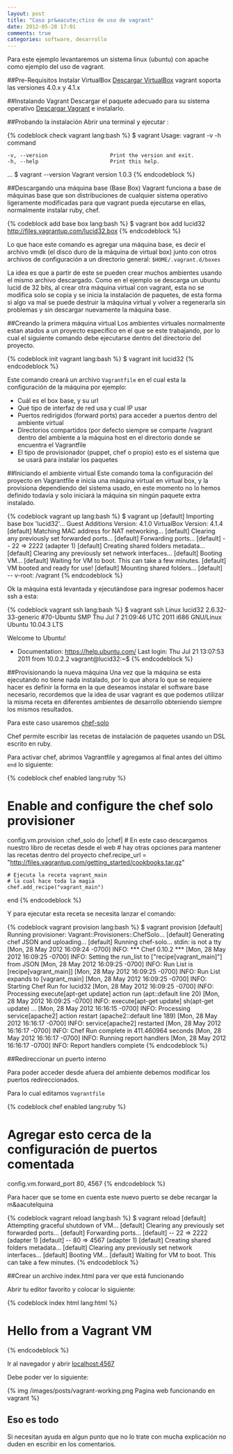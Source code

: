 ```yaml
---
layout: post
title: "Caso pr&aacute;ctico de uso de vagrant"
date: 2012-05-28 17:01
comments: true
categories: software, desarrollo
---
```

Para este ejemplo levantaremos un sistema linux (ubuntu) 
con apache como ejemplo del uso de vagrant.

##Pre-Requisitos
Instalar VirtualBox [Descargar VirtualBox](http://www.virtualbox.org/wiki/Downloads)
vagrant soporta las versiones 4.0.x y 4.1.x

##Instalando Vagrant
Descargar el paquete adecuado para su sistema operativo [Descargar Vagrant](http://downloads.vagrantup.com/tags/v1.0.3)
e instalarlo.

##Probando la instalaci&oacute;n
Abrir una terminal y ejecutar :

{% codeblock check vagrant lang:bash %}
$ vagrant
Usage: vagrant -v -h command <args>

    -v, --version                    Print the version and exit.
    -h, --help                       Print this help.
  ...
$ vagrant --version
Vagrant version 1.0.3
{% endcodeblock %}


##Descargando una m&aacute;quina base (Base Box)
Vagrant funciona a base de m&aacute;quinas base que son
distribuciones de cualquier sistema operativo ligeramente
modificadas para que vagrant pueda ejecutarse en ellas,
normalmente instalar ruby, chef.

{% codeblock add base box lang:bash %}
$ vagrant box add lucid32 http://files.vagrantup.com/lucid32.box
{% endcodeblock %}

Lo que hace este comando es agregar una m&aacute;quina base, es decir
el archivo vmdk (el disco duro de la m&aacute;quina de virtual box)
junto con otros archivos de configuraci&oacute;n a un directorio
general: ``$HOME/.vagrant.d/boxes``

La idea es que a partir de este se pueden crear muchos ambientes
usando el mismo archivo descargado. Como en el ejemplo se descarga
un ubuntu lucid de 32 bits, al crear otra m&aacute;quina virtual
con vagrant, esta no se modifica solo se copia y se inicia la
instalaci&oacute;n de paquetes, de esta forma si algo va mal se puede
destruir la m&aacute;quina virtual y volver a regenerarla sin 
problemas y sin descargar nuevamente la m&aacute;quina base.

##Creando la primera m&aacute;quina virtual
Los ambientes virtuales normalmente estan atados a un proyecto 
espec&iacute;fico en el que se este trabajando, por lo cual el siguiente
comando debe ejecutarse dentro del directorio del proyecto.

{% codeblock init vagrant lang:bash %}
$ vagrant init lucid32
{% endcodeblock %}

Este comando crear&aacute; un archivo ``Vagrantfile`` en el cual
esta la configuraci&oacute;n de la m&aacute;quina por ejemplo:

* Cu&aacute;l es el box base, y su url
* Qu&eacute; tipo de interfaz de red usa y cual IP usar
* Puertos redirigidos (forward ports) para acceder a puertos dentro del ambiente virtual
* Directorios compartidos (por defecto siempre se comparte /vagrant dentro del ambiente a la m&aacute;quina host en el directorio
donde se encuentra el Vagrantfile
* El tipo de provisionador (puppet, chef o propio) esto es el 
sistema que se usar&aacute; para instalar los paquetes

##Iniciando el ambiente virtual
Este comando toma la configuraci&oacute;n del proyecto en Vagrantfile
e inicia una m&aacute;quina virtual en virtual box, y la provisiona
dependiendo del sistema usado, en este momento no lo hemos definido todav&iacute;a
y solo iniciar&aacute; la m&aacute;quina sin ning&uacute;n paquete
extra instalado.

{% codeblock vagrant up lang:bash %}
$ vagrant up
[default] Importing base box 'lucid32'...
Guest Additions Version: 4.1.0
VirtualBox Version: 4.1.4
[default] Matching MAC address for NAT networking...
[default] Clearing any previously set forwarded ports...
[default] Forwarding ports...
[default] -- 22 => 2222 (adapter 1)
[default] Creating shared folders metadata...
[default] Clearing any previously set network interfaces...
[default] Booting VM...
[default] Waiting for VM to boot. This can take a few minutes.
[default] VM booted and ready for use!
[default] Mounting shared folders...
[default] -- v-root: /vagrant
{% endcodeblock %}

Ok la m&aacute;quina est&aacute; levantada y ejecut&aacute;ndose
para ingresar podemos hacer ssh a esta:

{% codeblock vagrant ssh lang:bash %}
$ vagrant ssh
Linux lucid32 2.6.32-33-generic #70-Ubuntu SMP Thu Jul 7 21:09:46 UTC 2011 i686 GNU/Linux
Ubuntu 10.04.3 LTS

Welcome to Ubuntu!
 * Documentation:  https://help.ubuntu.com/
Last login: Thu Jul 21 13:07:53 2011 from 10.0.2.2
vagrant@lucid32:~$ 
{% endcodeblock %}


##Provisionando la nueva m&aacute;quina
Una vez que la m&aacute;quina se esta ejecutando no tiene
nada instalado, por lo que ahora lo que se requiere hacer es 
definir la forma en la que deseamos instalar el software base necesario,
recordemos que la idea de usar vagrant es que podemos utilizar
la misma receta en diferentes ambientes de desarrollo obteniendo
siempre los mismos resultados.

Para este caso usaremos [chef-solo](http://wiki.opscode.com/display/chef/Chef+Solo)

Chef permite escribir las recetas de instalaci&oacute;n de paquetes
usando un DSL escrito en ruby.

Para activar chef, abrimos Vagrantfile y agregamos al final antes del 
&uacute;ltimo ``end`` lo siguiente:

{% codeblock chef enabled lang:ruby %}
  # Enable and configure the chef solo provisioner
  config.vm.provision :chef_solo do |chef|
    # En este caso descargamos nuestro libro de recetas desde el web
	  # hay otras opciones para mantener las recetas dentro del proyecto
    chef.recipe_url = "http://files.vagrantup.com/getting_started/cookbooks.tar.gz"

    # Ejecuta la receta vagrant_main
    # la cual hace toda la magia
    chef.add_recipe("vagrant_main")
  end
{% endcodeblock %}

Y para ejecutar esta receta se necesita lanzar el comando:

{% codeblock vagrant provision lang:bash %}
$ vagrant provision
[default] Running provisioner: Vagrant::Provisioners::ChefSolo...
[default] Generating chef JSON and uploading...
[default] Running chef-solo...
stdin: is not a tty
[Mon, 28 May 2012 16:09:24 -0700] INFO: *** Chef 0.10.2 ***
[Mon, 28 May 2012 16:09:25 -0700] INFO: Setting the run_list to ["recipe[vagrant_main]"] from JSON
[Mon, 28 May 2012 16:09:25 -0700] INFO: Run List is [recipe[vagrant_main]]
[Mon, 28 May 2012 16:09:25 -0700] INFO: Run List expands to [vagrant_main]
[Mon, 28 May 2012 16:09:25 -0700] INFO: Starting Chef Run for lucid32
[Mon, 28 May 2012 16:09:25 -0700] INFO: Processing execute[apt-get update] action run (apt::default line 20)
[Mon, 28 May 2012 16:09:25 -0700] INFO: execute[apt-get update] sh(apt-get update)
...
[Mon, 28 May 2012 16:16:15 -0700] INFO: Processing service[apache2] action restart (apache2::default line 189)
[Mon, 28 May 2012 16:16:17 -0700] INFO: service[apache2] restarted
[Mon, 28 May 2012 16:16:17 -0700] INFO: Chef Run complete in 411.460964 seconds
[Mon, 28 May 2012 16:16:17 -0700] INFO: Running report handlers
[Mon, 28 May 2012 16:16:17 -0700] INFO: Report handlers complete
{% endcodeblock %}

##Redireccionar un puerto interno

Para poder acceder desde afuera del ambiente debemos modificar los puertos
redireccionados.

Para lo cual editamos ``Vagrantfile``

{% codeblock chef enabled lang:ruby %}
  # Agregar esto cerca de la configuraci&oacute;n de puertos comentada
  config.vm.forward_port 80, 4567
{% endcodeblock %}

Para hacer que se tome en cuenta este nuevo puerto se debe recargar la m&aacutelquina

{% codeblock vagrant reload lang:bash %}
$ vagrant reload
[default] Attempting graceful shutdown of VM...
[default] Clearing any previously set forwarded ports...
[default] Forwarding ports...
[default] -- 22 => 2222 (adapter 1)
[default] -- 80 => 4567 (adapter 1)
[default] Creating shared folders metadata...
[default] Clearing any previously set network interfaces...
[default] Booting VM...
[default] Waiting for VM to boot. This can take a few minutes.
{% endcodeblock %}

##Crear un archivo index.html para ver que est&aacute; funcionando

Abrir tu editor favorito y colocar lo siguiente:

{% codeblock index html lang:html %}
<h1>Hello from a Vagrant VM</h1>
{% endcodeblock %}

Ir al navegador y abrir [localhost:4567](http://localhost:4567)

Debe poder ver lo siguiente:

{% img /images/posts/vagrant-working.png Pagina web funcionando en vagrant %}


## Eso es todo
Si necesitan ayuda en algun punto que no lo trate con mucha explicaci&oacute;n
no duden en escribir en los comentarios.
